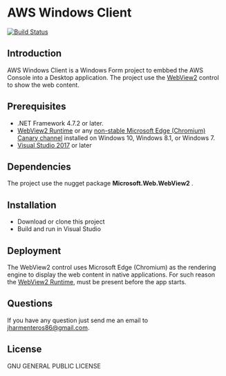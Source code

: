 # AWS Windows Client


[![Build Status](https://travis-ci.org/joemccann/dillinger.svg?branch=master)](https://travis-ci.org/joemccann/dillinger)

## Introduction

AWS Windows Client is a Windows Form project to embbed the AWS Console into a Desktop application. The project use the  [WebView2][l3] control to show the web content.

## Prerequisites
  - .NET Framework 4.7.2 or later.
  - [WebView2 Runtime] or any [non-stable Microsoft Edge (Chromium) Canary channel][l1] installed on Windows 10, Windows 8.1, or Windows 7.
  - [Visual Studio 2017][l2] or later

## Dependencies
 The project use the nugget package **Microsoft.Web.WebView2** .
 
## Installation
  - Download or clone this project
  - Build and run in Visual Studio
  
## Deployment
The WebView2 control uses Microsoft Edge (Chromium) as the rendering engine to display the web content in native applications. For such reason the [WebView2 Runtime][l4], must be present before the app starts.

## Questions
If you have any question just send me an email to [jharmenteros86@gmail.com][l5].

License
----

GNU GENERAL PUBLIC LICENSE


  [WebView2 Runtime]: <https://developer.microsoft.com/microsoft-edge/webview2> 
  [l1]: <https://www.microsoftedgeinsider.com/download>
  [l2]: <https://visualstudio.microsoft.com/>
  [l3]: <https://docs.microsoft.com/en-us/microsoft-edge/webview2/>
  [l4]: <https://developer.microsoft.com/microsoft-edge/webview2>
  [l5]: <mailto:jharmenteros86@gmail.com>
  
  